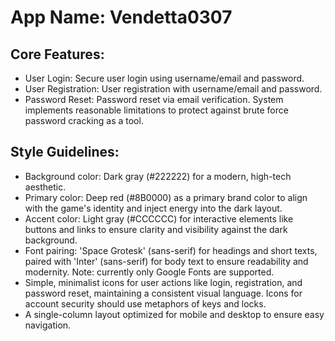 # **App Name**: Vendetta0307

## Core Features:

- User Login: Secure user login using username/email and password.
- User Registration: User registration with username/email and password.
- Password Reset: Password reset via email verification. System implements reasonable limitations to protect against brute force password cracking as a tool.

## Style Guidelines:

- Background color: Dark gray (#222222) for a modern, high-tech aesthetic.
- Primary color: Deep red (#8B0000) as a primary brand color to align with the game's identity and inject energy into the dark layout.
- Accent color: Light gray (#CCCCCC) for interactive elements like buttons and links to ensure clarity and visibility against the dark background.
- Font pairing: 'Space Grotesk' (sans-serif) for headings and short texts, paired with 'Inter' (sans-serif) for body text to ensure readability and modernity. Note: currently only Google Fonts are supported.
- Simple, minimalist icons for user actions like login, registration, and password reset, maintaining a consistent visual language. Icons for account security should use metaphors of keys and locks.
- A single-column layout optimized for mobile and desktop to ensure easy navigation.